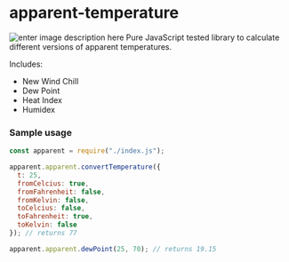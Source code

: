 # apparent-temperature

![enter image description here](https://cdn0.iconfinder.com/data/icons/weather-line-19/32/Windy-512.png)
Pure JavaScript tested library to calculate different versions of apparent temperatures.

Includes:

- New Wind Chill
- Dew Point
- Heat Index
- Humidex

### Sample usage

```js
const apparent = require("./index.js");

apparent.apparent.convertTemperature({
  t: 25,
  fromCelcius: true,
  fromFahrenheit: false,
  fromKelvin: false,
  toCelcius: false,
  toFahrenheit: true,
  toKelvin: false
}); // returns 77

apparent.apparent.dewPoint(25, 70); // returns 19.15
```
